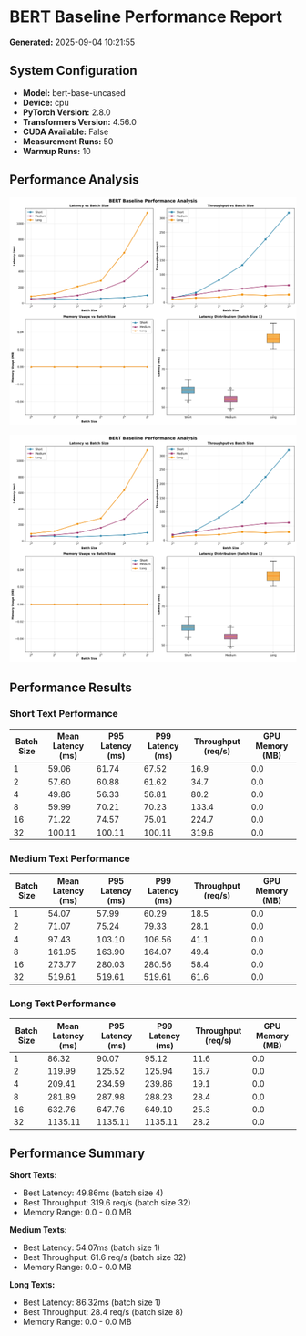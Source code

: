 # BERT Baseline Performance Report

**Generated:** 2025-09-04 10:21:55

## System Configuration

- **Model:** bert-base-uncased
- **Device:** cpu
- **PyTorch Version:** 2.8.0
- **Transformers Version:** 4.56.0
- **CUDA Available:** False
- **Measurement Runs:** 50
- **Warmup Runs:** 10

## Performance Analysis

![Performance Analysis](performance_analysis.png)

<div align="center">
<img src="performance_analysis.png" alt="Performance Analysis" width="800"/>
</div>

## Performance Results

### Short Text Performance

| Batch Size | Mean Latency (ms) | P95 Latency (ms) | P99 Latency (ms) | Throughput (req/s) | GPU Memory (MB) |
|------------|-------------------|------------------|------------------|-------------------|------------------|
| 1 | 59.06 | 61.74 | 67.52 | 16.9 | 0.0 |
| 2 | 57.60 | 60.88 | 61.62 | 34.7 | 0.0 |
| 4 | 49.86 | 56.33 | 56.81 | 80.2 | 0.0 |
| 8 | 59.99 | 70.21 | 70.23 | 133.4 | 0.0 |
| 16 | 71.22 | 74.57 | 75.01 | 224.7 | 0.0 |
| 32 | 100.11 | 100.11 | 100.11 | 319.6 | 0.0 |

### Medium Text Performance

| Batch Size | Mean Latency (ms) | P95 Latency (ms) | P99 Latency (ms) | Throughput (req/s) | GPU Memory (MB) |
|------------|-------------------|------------------|------------------|-------------------|------------------|
| 1 | 54.07 | 57.99 | 60.29 | 18.5 | 0.0 |
| 2 | 71.07 | 75.24 | 79.33 | 28.1 | 0.0 |
| 4 | 97.43 | 103.10 | 106.56 | 41.1 | 0.0 |
| 8 | 161.95 | 163.90 | 164.07 | 49.4 | 0.0 |
| 16 | 273.77 | 280.03 | 280.56 | 58.4 | 0.0 |
| 32 | 519.61 | 519.61 | 519.61 | 61.6 | 0.0 |

### Long Text Performance

| Batch Size | Mean Latency (ms) | P95 Latency (ms) | P99 Latency (ms) | Throughput (req/s) | GPU Memory (MB) |
|------------|-------------------|------------------|------------------|-------------------|------------------|
| 1 | 86.32 | 90.07 | 95.12 | 11.6 | 0.0 |
| 2 | 119.99 | 125.52 | 125.94 | 16.7 | 0.0 |
| 4 | 209.41 | 234.59 | 239.86 | 19.1 | 0.0 |
| 8 | 281.89 | 287.98 | 288.23 | 28.4 | 0.0 |
| 16 | 632.76 | 647.76 | 649.10 | 25.3 | 0.0 |
| 32 | 1135.11 | 1135.11 | 1135.11 | 28.2 | 0.0 |

## Performance Summary

**Short Texts:**
- Best Latency: 49.86ms (batch size 4)
- Best Throughput: 319.6 req/s (batch size 32)
- Memory Range: 0.0 - 0.0 MB

**Medium Texts:**
- Best Latency: 54.07ms (batch size 1)
- Best Throughput: 61.6 req/s (batch size 32)
- Memory Range: 0.0 - 0.0 MB

**Long Texts:**
- Best Latency: 86.32ms (batch size 1)
- Best Throughput: 28.4 req/s (batch size 8)
- Memory Range: 0.0 - 0.0 MB

